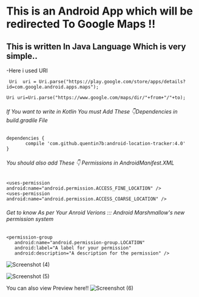  # This is an Android App which will be redirected To Google Maps !!
 ## This is written In Java Language Which is very simple.. 
 -Here i used URI 

 ```
  Uri  uri = Uri.parse("https://play.google.com/store/apps/details?id=com.google.android.apps.maps");
```

```
Uri uri=Uri.parse("https://www.google.com/maps/dir/"+from+"/"+to);
```

###### If You want to write in Kotlin You must Add These 👇Dependencies in build.gradile File

 ```
dependencies {
        compile 'com.github.quentin7b:android-location-tracker:4.0'
}
```

###### You should also add These 👇 Permissions in AndroidManifest.XML
```
<uses-permission android:name="android.permission.ACCESS_FINE_LOCATION" />
<uses-permission android:name="android.permission.ACCESS_COARSE_LOCATION" />
```

###### Get to know As per Your Anroid Verions ::: Android Marshmallow's new permission system
```
<permission-group
   android:name="android.permission-group.LOCATION"
   android:label="A label for your permission"
   android:description="A description for the permission" />
```

![Screenshot (4)](https://github.com/Alekhya-Abbaraju/GoogleMapsLocationTrackerApp/assets/129656745/605244ae-71e2-4ed1-8946-504b94041e4c)

![Screenshot (5)](https://github.com/Alekhya-Abbaraju/GoogleMapsLocationTrackerApp/assets/129656745/8b9a4958-9fef-4b3e-9302-46917e88ff9f)

You can also view Preview here!!
![Screenshot (6)](https://github.com/Alekhya-Abbaraju/GoogleMapsLocationTrackerApp/assets/129656745/25799c1d-c17a-4565-a773-f81e04ab19d2)


